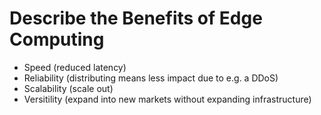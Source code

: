 # Describe the Benefits of Edge Computing

- Speed (reduced latency)
- Reliability (distributing means less impact due to e.g. a DDoS)
- Scalability (scale out)
- Versitility (expand into new markets without expanding infrastructure)
